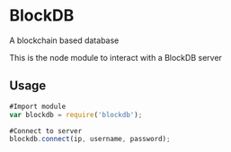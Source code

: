 BlockDB
=========

A blockchain based database

This is the node module to interact with a BlockDB server

## Usage

```js
#Import module
var blockdb = require('blockdb');

#Connect to server
blockdb.connect(ip, username, password);


```